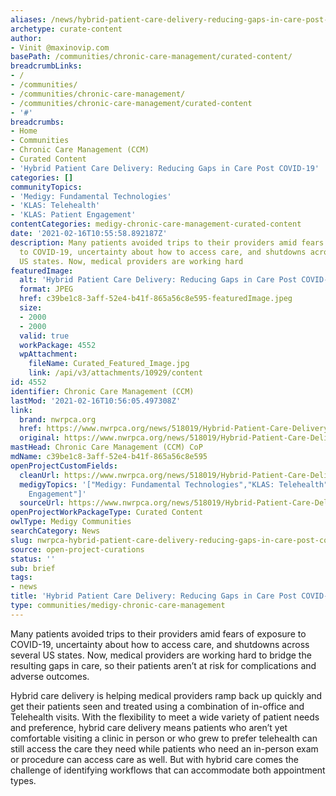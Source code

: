 ```yaml
---
aliases: /news/hybrid-patient-care-delivery-reducing-gaps-in-care-post-covid-19
archetype: curate-content
author:
- Vinit @maxinovip.com
basePath: /communities/chronic-care-management/curated-content/
breadcrumbLinks:
- /
- /communities/
- /communities/chronic-care-management/
- /communities/chronic-care-management/curated-content
- '#'
breadcrumbs:
- Home
- Communities
- Chronic Care Management (CCM)
- Curated Content
- 'Hybrid Patient Care Delivery: Reducing Gaps in Care Post COVID-19'
categories: []
communityTopics:
- 'Medigy: Fundamental Technologies'
- 'KLAS: Telehealth'
- 'KLAS: Patient Engagement'
contentCategories: medigy-chronic-care-management-curated-content
date: '2021-02-16T10:55:58.892187Z'
description: Many patients avoided trips to their providers amid fears of exposure
  to COVID-19, uncertainty about how to access care, and shutdowns across several
  US states. Now, medical providers are working hard
featuredImage:
  alt: 'Hybrid Patient Care Delivery: Reducing Gaps in Care Post COVID-19'
  format: JPEG
  href: c39be1c8-3aff-52e4-b41f-865a56c8e595-featuredImage.jpeg
  size:
  - 2000
  - 2000
  valid: true
  workPackage: 4552
  wpAttachment:
    fileName: Curated_Featured_Image.jpg
    link: /api/v3/attachments/10929/content
id: 4552
identifier: Chronic Care Management (CCM)
lastMod: '2021-02-16T10:56:05.497308Z'
link:
  brand: nwrpca.org
  href: https://www.nwrpca.org/news/518019/Hybrid-Patient-Care-Delivery-Reducing-Gaps-in-Care-Post-COVID-19.htm
  original: https://www.nwrpca.org/news/518019/Hybrid-Patient-Care-Delivery-Reducing-Gaps-in-Care-Post-COVID-19.htm
mastHead: Chronic Care Management (CCM) CoP
mdName: c39be1c8-3aff-52e4-b41f-865a56c8e595
openProjectCustomFields:
  cleanUrl: https://www.nwrpca.org/news/518019/Hybrid-Patient-Care-Delivery-Reducing-Gaps-in-Care-Post-COVID-19.htm
  medigyTopics: '["Medigy: Fundamental Technologies","KLAS: Telehealth","KLAS: Patient
    Engagement"]'
  sourceUrl: https://www.nwrpca.org/news/518019/Hybrid-Patient-Care-Delivery-Reducing-Gaps-in-Care-Post-COVID-19.htm
openProjectWorkPackageType: Curated Content
owlType: Medigy Communities
searchCategory: News
slug: nwrpca-hybrid-patient-care-delivery-reducing-gaps-in-care-post-covid-19
source: open-project-curations
status: ''
sub: brief
tags:
- news
title: 'Hybrid Patient Care Delivery: Reducing Gaps in Care Post COVID-19'
type: communities/medigy-chronic-care-management
---
```


<p>Many patients avoided trips to their providers amid fears of exposure to COVID-19, uncertainty about how to access care, and shutdowns across several US states. Now, medical providers are working hard to bridge the resulting gaps in care, so their patients aren’t at risk for complications and adverse outcomes.</p><p>Hybrid care delivery is helping medical providers ramp back up quickly and get their patients seen and treated using a combination of in-office and Telehealth visits. With the flexibility to meet a wide variety of patient needs and preference, hybrid care delivery means patients who aren’t yet comfortable visiting a clinic in person or who grew to prefer telehealth can still access the care they need while patients who need an in-person exam or procedure can access care as well. But with hybrid care comes the challenge of identifying workflows that can accommodate both appointment types.</p>